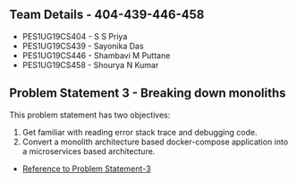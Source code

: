 ## Team Details - 404-439-446-458

 - PES1UG19CS404 - S S Priya
 - PES1UG19CS439 - Sayonika Das
 - PES1UG19CS446 - Shambavi M Puttane
 - PES1UG19CS458 - Shourya N Kumar

## Problem Statement 3 - Breaking down monoliths

This problem statement has two objectives:

1. Get familiar with reading error stack trace and debugging code.
2. Convert a monolith architecture based docker-compose application into a microservices based architecture.


- [Reference to Problem Statement-3](https://github.com/Teaching-Assistants-of-Cloud-Computing/CloudHack/tree/master/Problem%20Statement%203)
